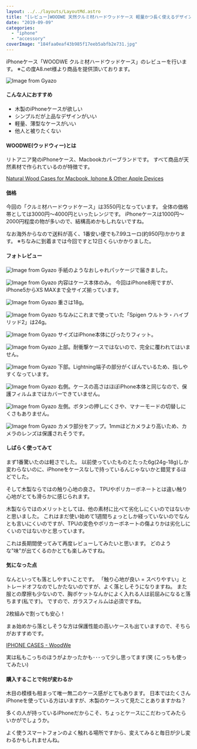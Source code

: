 ```yaml
---
layout: ../../layouts/LayoutMd.astro
title: "[レビュー]WOODWE 天然クルミ材ハードウッドケース 軽量かつ長く使えるデザインケース[PR]"
date: "2019-09-09"
categories: 
  - "iphone"
  - "accessory"
coverImage: "184faa0eaf43b985f17eeb5abfb2e731.jpg"
---
```


iPhoneケース「WOODWE クルミ材ハードウッドケース」のレビューを行います。 ※この度A8.net様より商品を提供頂いております。

![Image from Gyazo](/archive/images/184faa0eaf43b985f17eeb5abfb2e731.jpg)

#### こんな人におすすめ

- 木製のiPhoneケースが欲しい
- シンプルだが上品なデザインがいい
- 軽量、薄型なケースがいい
- 他人と被りたくない

#### WOODWE(ウッドウィー)とは

リトアニア発のiPhoneケース、Macbookカバーブランドです。 すべて商品が天然素材で作られているのが特徴です。

[Natural Wood Cases for Macbook, Iphone & Other Apple Devices](https://cdn.shopify.com/s/files/1/0966/4014/files/earthday_jpg_1800x.jpg?v=1630992261)

#### 価格

今回の「クルミ材ハードウッドケース」は3550円となっています。 全体の価格帯としては3000円～4000円といったレンジです。 iPhoneケースは1000円～2000円程度の物が多いので、結構高めかもしれないですね。

なお海外からなので送料が高く、1番安い便でも7.99ユーロ(約950円)かかります。 ※ちなみに到着までは今回ですと12日くらいかかりました。

#### フォトレビュー

![Image from Gyazo](/archive/images/1a7912a2867da414340eda3f8c29e804.jpg)
手紙のようなおしゃれパッケージで届きました。

![Image from Gyazo](/archive/images/e52cf12c5289be13bbd4d442a72f8188.jpg)
内容はケース本体のみ。 今回はiPhone8用ですが、iPhone5からXS MAXまで全サイズ揃っています。

![Image from Gyazo](/archive/images/f908ff5f45c25e1cfd53f281ddff2ff3.jpg)
重さは18g。

![Image from Gyazo](/archive/images/53965eeb701ac2001a3264b51d6da736.jpg)
ちなみにこれまで使っていた「Spigen ウルトラ・ハイブリッド2」は24g。

![Image from Gyazo](/archive/images/aeecee37adeebc779a021155711f939c.jpg)
サイズはiPhone本体にぴったりフィット。

![Image from Gyazo](/archive/images/05972da196a679565fdd46acc9231ae7.jpg)
上部。耐衝撃ケースではないので、完全に覆われてはいません。

![Image from Gyazo](/archive/images/074cef1a630c9e6d137325c40de1b5bf.jpg)
下部。Lightning端子の部分がくぼんでいるため、指しやすくなっています。

![Image from Gyazo](/archive/images/f723fe29ab9cd8ed3336fda0ce727fd9.jpg)
右側。ケースの高さはほぼiPhone本体と同じなので、保護フィルムまではカバーできていません。

![Image from Gyazo](/archive/images/ac0ba3a9c9ded47a0e8b11a09c47960f.jpg)
左側。ボタンの押しにくさや、マナーモードの切替しにくさもありません。

![Image from Gyazo](/archive/images/173ae9d09ab36af2b8e11be4049da1eb.jpg)
カメラ部分をアップ。1mmほどカメラより高いため、カメラのレンズは保護されそうです。

#### しばらく使ってみて

まず1番驚いたのは軽さでした。 以前使っていたものとたった6g(24g-18g)しか変わらないのに、iPhoneをケースなしで持っているんじゃないかと錯覚するほどでした。

そして木製ならではの触り心地の良さ。 TPUやポリカーボネートとは違い触り心地がとても滑らかに感じられます。

木製ならではのメリットとしては、他の素材に比べて劣化しにくいのではないかと思いました。 これはまだ使い始めて1週間ちょっとしか経っていないのでなんとも言いにくいのですが、TPUの変色やポリカーボネートの傷よりかは劣化しにくいのではないかと思っています。

これは長期間使ってみて再度レビューしてみたいと思います。 どのような"味"が出てくるのかとても楽しみですね。

#### 気になった点

なんといっても落としやすいことです。 「触り心地が良い = スベりやすい」とトレードオフなのでしかたないのですが、よく落としそうになりますね。 また服との摩擦も少ないので、胸ポケットなんかによく入れる人は前屈みになると落ちます(私です)。 ですので、ガラスフィルムは必須ですね。

<div data-vc_mylinkbox_id="889318546"></div>

2枚組みで割っても安心！

まぁ始めから落としそうな方は保護性能の高いケースも出ていますので、そちらがおすすめです。

[IPHONE CASES \- WoodWe](https://woodwe.eu/collections/iphone-cases)

実は私もこっちのほうがよかったかも･･･って少し思ってます(笑 (こっちも使ってみたい)

#### 購入することで何が変わるか

木目の模様も相まって唯一無二のケース感がとてもあります。 日本ではたくさんiPhoneを使っている方はいますが、木製のケースって見たことありますかね？

多くの人が持っているiPhoneだからこそ、ちょっとケースにこだわってみたらいかがでしょうか。

よく使うスマートフォンのよく触れる場所ですから、変えてみると毎日が少し変わるかもしれませんね。
